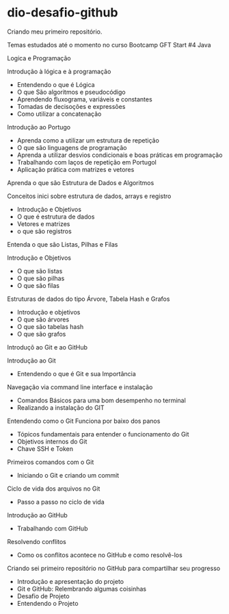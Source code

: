 # dio-desafio-github
Criando meu primeiro repositório. 


Temas estudados até o momento no curso Bootcamp GFT Start #4 Java

Logica e Programação 

Introdução à lógica e à programação 

- Entendendo o que é Lógica 
- O que São algoritmos e pseudocódigo
- Aprendendo fluxograma, variáveis e constantes 
- Tomadas de decisoções e expressões
- Como utilizar a concatenação 

Introdução ao Portugo

- Aprenda como a utilizar um estrutura de repetição 
- O que são linguagens de programação 
- Aprenda a utilizar desvios condicionais e boas práticas em programação
- Trabalhando com laços de repetição em Portugol
- Aplicação prática com matrizes e vetores

Aprenda o que são Estrutura de Dados e Algoritmos

Conceitos inici sobre estrutura de dados, arrays e registro

- Introdução e Objetivos 
- O que é estrutura de dados 
- Vetores e matrizes 
- o que são registros 

Entenda o que são Listas, Pilhas e Filas

Introdução e Objetivos

- O que são listas
- O que são pilhas 
- O que são filas

Estruturas de dados do tipo Árvore, Tabela Hash e Grafos 

- Introdução e objetivos 
- O que são árvores 
- O que são tabelas hash 
- O que são grafos 

Introduçõ ao Git e ao GitHub 

Introdução ao Git 

- Entendendo o que é Git e sua Importância 

Navegação via command line interface e instalação 

- Comandos Básicos para uma bom desempenho no terminal 
- Realizando a instalação do GIT

Entendendo como o Git Funciona por baixo dos panos 

- Tópicos fundamentais para entender o funcionamento do Git 
- Objetivos internos do Git 
- Chave SSH e Token 

Primeiros comandos com o Git 

- Iniciando o Git e criando um commit 

Ciclo de vida dos arquivos no Git 

- Passo a passo no ciclo de vida 

Introdução ao GitHub

- Trabalhando com GitHub

Resolvendo conflitos 

- Como os conflitos acontece no GitHub e como resolvê-los

Criando sei primeiro repositório no GitHub para compartilhar seu progresso 

- Introdução e apresentação do projeto 
- Git e GitHub: Relembrando algumas coisinhas 
- Desafio de Projeto 
- Entendendo o Projeto
